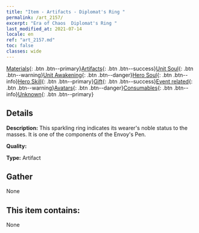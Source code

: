 ```yaml
---
title: "Item - Artifacts - Diplomat's Ring "
permalink: /art_2157/
excerpt: "Era of Chaos  Diplomat's Ring "
last_modified_at: 2021-07-14
locale: en
ref: "art_2157.md"
toc: false
classes: wide
---
```

 [Materials](/Items/){: .btn .btn--primary}[Artifacts](/Items/Artifacts/){: .btn .btn--success}[Unit Soul](/Items/UnitSoul/){: .btn .btn--warning}[Unit Awakening](/Items/UnitAwakening/){: .btn .btn--danger}[Hero Soul](/Items/HeroSoul/){: .btn .btn--info}[Hero Skill](/Items/HeroSkill/){: .btn .btn--primary}[Gift](/Items/Gift/){: .btn .btn--success}[Event related](/Items/Events/){: .btn .btn--warning}[Avatars](/Items/Avatars/){: .btn .btn--danger}[Consumables](/Items/Consumables/){: .btn .btn--info}[Unknown](/Items/Unknown/){: .btn .btn--primary}

## Details
 **Description:** This sparkling ring indicates its wearer's noble status to the masses. It is one of the components of the Envoy's Pen.

 **Quality:** 

 **Type:** Artifact

## Gather

  None

## This item contains:

  None

